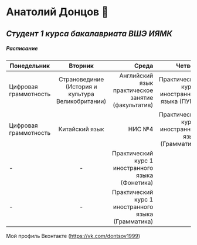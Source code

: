 # **Анатолий Донцов**  :man:
## *Студент 1 курса бакалавриата ВШЭ ИЯМК* 
##### Расписание

Понедельник|Вторник|Среда|Четверг|Пятница|Суббота
---|:---:|---:|---:|---:|---:
Цифровая граммотность| Страновединие (История и культура Великобритании)| Английский язык практическое занятие (факультатив)| Практический курс 1 иностранного языка (ПУПР)| Практический курс 1 иностранного языка (Пупр) | Практический курс 2 иностранного языка|-| 
Цифровая граммотность| Китайский язык| НИС №4| Практический курс 1 иностранного языка (Грамматика)| Практический курс 1 иностранного языка (Пупр) | Практический курс 2 иностранного языка|-| 
|-|-| Практический курс 1 иностранного языка (Фонетика)|-|-|-| 
|-|-| Практический курс 1 иностранного языка (Грамматика)|-| Латинский язык|-| 


Мой профиль Вконтакте (<https://vk.com/dontsov1999>)

